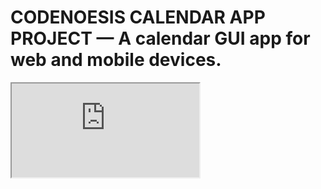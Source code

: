 # CODENOESIS CALENDAR APP PROJECT — A calendar GUI app for web and mobile devices.

<iframe src="http://calendar-app.noesiscode.cloudbees.net"></iframe>
